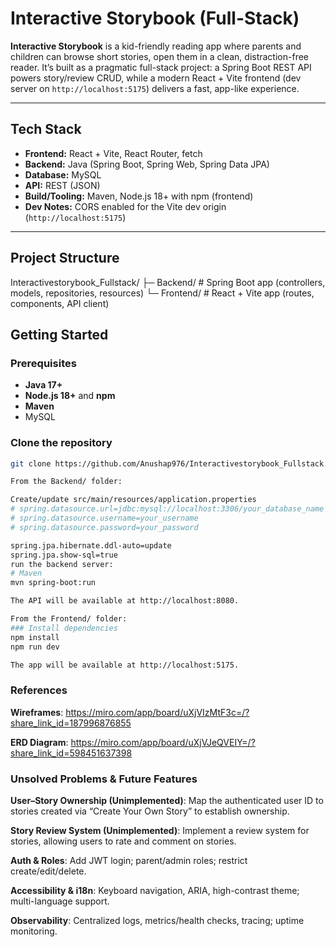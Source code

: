 # Interactive Storybook (Full-Stack)

**Interactive Storybook** is a kid-friendly reading app where parents and children can browse short stories, open them in a clean, distraction-free reader. It’s built as a pragmatic full-stack project: a Spring Boot REST API powers story/review CRUD, while a modern React + Vite frontend (dev server on `http://localhost:5175`) delivers a fast, app-like experience.

---

## Tech Stack

- **Frontend:** React + Vite, React Router, fetch
- **Backend:** Java (Spring Boot, Spring Web, Spring Data JPA)
- **Database:** MySQL
- **API:** REST (JSON)
- **Build/Tooling:** Maven, Node.js 18+ with npm (frontend)
- **Dev Notes:** CORS enabled for the Vite dev origin (`http://localhost:5175`)

---

## Project Structure

Interactivestorybook_Fullstack/
├─ Backend/ # Spring Boot app (controllers, models, repositories, resources)
└─ Frontend/ # React + Vite app (routes, components, API client)

## Getting Started

### Prerequisites
- **Java 17+**
- **Node.js 18+** and **npm**
- **Maven**
- MySQL

###  Clone the repository
```bash 
git clone https://github.com/Anushap976/Interactivestorybook_Fullstack.git

From the Backend/ folder:

Create/update src/main/resources/application.properties 
# spring.datasource.url=jdbc:mysql://localhost:3306/your_database_name
# spring.datasource.username=your_username
# spring.datasource.password=your_password

spring.jpa.hibernate.ddl-auto=update
spring.jpa.show-sql=true
run the backend server:
# Maven
mvn spring-boot:run

The API will be available at http://localhost:8080.

From the Frontend/ folder:
### Install dependencies
npm install
npm run dev

The app will be available at http://localhost:5175.
```

###  References
**Wireframes**: https://miro.com/app/board/uXjVIzMtF3c=/?share_link_id=187996876855

**ERD Diagram**: https://miro.com/app/board/uXjVJeQVEIY=/?share_link_id=598451637398

### Unsolved Problems & Future Features
**User–Story Ownership (Unimplemented)**: Map the authenticated user ID to stories created via “Create Your Own Story” to establish ownership.

**Story Review System (Unimplemented)**: Implement a review system for stories, allowing users to rate and comment on stories.

**Auth & Roles**: Add JWT login; parent/admin roles; restrict create/edit/delete.

**Accessibility & i18n**: Keyboard navigation, ARIA, high-contrast theme; multi-language support.

**Observability**: Centralized logs, metrics/health checks, tracing; uptime monitoring.